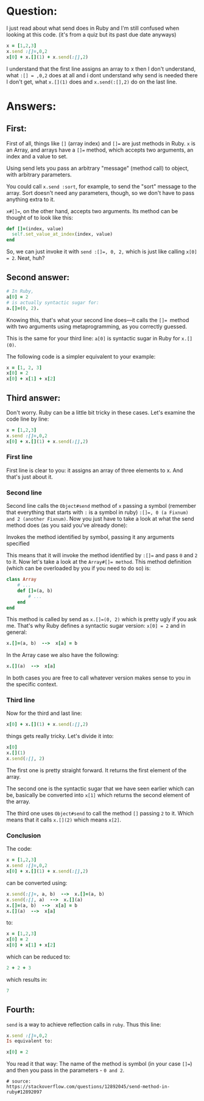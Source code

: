 # Question:
I just read about what send does in Ruby and I'm still confused when looking at this code.
(it's from a quiz but its past due date anyways)

```ruby
x = [1,2,3]
x.send :[]=,0,2
x[0] + x.[](1) + x.send(:[],2)
```
I understand that the first line assigns an array to x then I don't understand,
what ```:[] = ,0,2``` does at all and i dont understand why send is needed there I don't get,
what ```x.[](1)``` does and ```x.send(:[],2)``` do on the last line.

# Answers:
## First:
First of all, things like ```[]``` (array index) and ```[]=``` are just methods in Ruby.
```x``` is an Array, and arrays have a ```[]=``` method, which accepts two arguments, an index and a value to set.

Using send lets you pass an arbitrary "message" (method call) to object, with arbitrary parameters.

You could call ```x.send :sort```, for example, to send the "sort" message to the array.
Sort doesn't need any parameters, though, so we don't have to pass anything extra to it.

```x#[]=```, on the other hand, accepts two arguments. Its method can be thought of to look like this:

```ruby
def []=(index, value)
  self.set_value_at_index(index, value)
end
```

So, we can just invoke it with ```send :[]=, 0, 2,``` which is just like calling ```x[0] = 2```. Neat, huh?


## Second answer:

```ruby
# In Ruby, 
a[0] = 2
# is actually syntactic sugar for: 
a.[]=(0, 2).

```
Knowing this, that's what your second line does—it calls the ```[]= ```method with two arguments using metaprogramming,
as you correctly guessed.

This is the same for your third line: ```a[0]``` is syntactic sugar in Ruby for ```x.[](0)```.

The following code is a simpler equivalent to your example:
```ruby
x = [1, 2, 3]
x[0] = 2
x[0] + x[1] + x[2]
```

## Third answer:

Don't worry. Ruby can be a little bit tricky in these cases. Let's examine the code line by line:

```ruby
x = [1,2,3]
x.send :[]=,0,2
x[0] + x.[](1) + x.send(:[],2)
```
### First line
First line is clear to you: it assigns an array of three elements to x. And that's just about it.

### Second line
Second line calls the ```Object#send``` method of ```x``` passing a symbol
(remember that everything that starts with ```:``` is a symbol in ruby) 
```:[]=, 0 (a Fixnum) and 2 (another Fixnum)```.
Now you just have to take a look at what the send method does (as you said you've already done):

Invokes the method identified by symbol, passing it any arguments specified

This means that it will invoke the method identified by ```:[]=``` and pass ```0``` and ```2``` to it.
Now let's take a look at the ```Array#[]= method```.
This method definition (which can be overloaded by you if you need to do so) is:

```ruby
class Array
    # ...
    def []=(a, b)
        # ...
    end
end
```
This method is called by send as ```x.[]=(0, 2)``` which is pretty ugly if you ask me.
That's why Ruby defines a syntactic sugar version: ```x[0] = 2``` and in general:

```ruby
x.[]=(a, b)  -->  x[a] = b
```
In the Array case we also have the following:

```ruby
x.[](a)  -->  x[a]
```
In both cases you are free to call whatever version makes sense to you in the specific context.

### Third line
Now for the third and last line:
```ruby
x[0] + x.[](1) + x.send(:[],2)
```
things gets really tricky. Let's divide it into:
```ruby
x[0]
x.[](1)
x.send(:[], 2)
```
The first one is pretty straight forward. It returns the first element of the array.

The second one is the syntactic sugar that we have seen earlier which can be,
basically be converted into ```x[1]``` which returns the second element of the array.

The third one uses ```Object#send``` to call the method ```[]``` passing ```2``` to it.
Which means that it calls ```x.[](2)``` which means ```x[2]```.

### Conclusion
The code:

```ruby
x = [1,2,3]
x.send :[]=,0,2
x[0] + x.[](1) + x.send(:[],2)
```
can be converted using:
```ruby
x.send(:[]=, a, b)  -->  x.[]=(a, b)
x.send(:[], a)  -->  x.[](a)
x.[]=(a, b)  -->  x[a] = b
x.[](a)  -->  x[a]
```
to:
```ruby
x = [1,2,3]
x[0] = 2
x[0] + x[1] + x[2]
```
which can be reduced to:
```ruby
2 + 2 + 3
```
which results in:
```ruby
7
```


## Fourth:
```send``` is a way to achieve reflection calls in ```ruby```. Thus this line:
```ruby
x.send :[]=,0,2
Is equivalent to:

x[0] = 2
```
You read it that way: 
The name of the method is symbol (in your case ```[]=```) and then you pass in the parameters - ```0 and 2```.


``` 
# source: 
https://stackoverflow.com/questions/12892045/send-method-in-ruby#12892097
```
